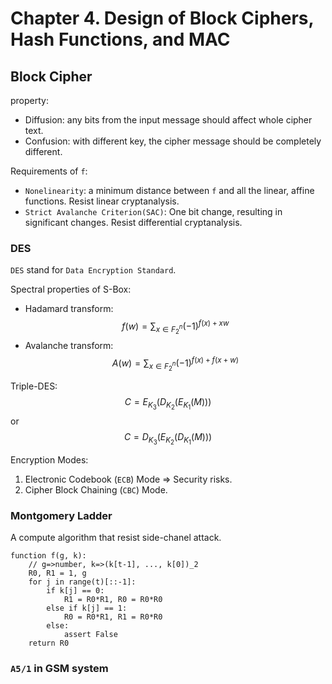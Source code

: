 # Chapter 4. Design of Block Ciphers, Hash Functions, and MAC

## Block Cipher

property:

- Diffusion: any bits from the input message should affect whole cipher text.
- Confusion: with different key, the cipher message should be completely different.

Requirements of `f`:

- `Nonelinearity`: a minimum distance between `f` and all the linear, affine functions. Resist linear cryptanalysis.
- `Strict Avalanche Criterion(SAC)`: One bit change, resulting in significant changes. Resist differential cryptanalysis.

### DES

`DES` stand for `Data Encryption Standard`.

Spectral properties of S-Box:

- Hadamard transform: $$\displaystyle f(w) = \sum_{x \in F_2^n} (-1)^{f(x) + xw}​$$
- Avalanche transform: $$\displaystyle A(w) = \sum_{x \in F_2^n} (-1)^{f(x) + f(x + w)}$$

Triple-DES: $$C = E_{K_3} (D_{K_2} (E_{K_1}(M)))$$ or $$C = D_{K_3} (E_{K_2} (D_{K_1}(M)))$$

Encryption Modes:

1. Electronic Codebook (`ECB`) Mode => Security risks.
2. Cipher Block Chaining (`CBC`) Mode.

### Montgomery Ladder

A compute algorithm that resist side-chanel attack.

```pseudocode
function f(g, k):
	// g=>number, k=>(k[t-1], ..., k[0])_2
	R0, R1 = 1, g
	for j in range(t)[::-1]:
		if k[j] == 0:
			R1 = R0*R1, R0 = R0*R0
		else if k[j] == 1:
			R0 = R0*R1, R1 = R0*R0
		else:
			assert False
	return R0
```

### `A5/1` in GSM system


